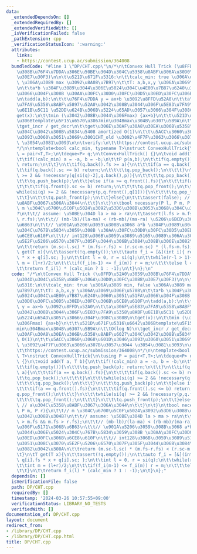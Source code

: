 ```yaml
---
data:
  _extendedDependsOn: []
  _extendedRequiredBy: []
  _extendedVerifiedWith: []
  _isVerificationFailed: false
  _pathExtension: cpp
  _verificationStatusIcon: ':warning:'
  attributes:
    links:
    - https://contest.ucup.ac/submission/364008
  bundledCode: "#line 1 \"DP/CHT.cpp\"\n/*\n\tConvex Hull Trick (\u8FFD\u52A0\u3059\
    \u308B\u76F4\u7DDA\u306E\u50BE\u304D\u304C\u5358\u8ABF\u306A\u30D0\u30FC\u30B8\
    \u30E7\u30F3)\n\n\t\u521D\u671F\u5316:\n\t\tcalc_min: true \u306A\u3089 min, false\
    \ \u306A\u3089 max \u3092\u8A08\u7B97\n\t\tT: a,b,x,y \u306A\u3069\u306E\u578B\
    \n\t\ta*b \u304F\u3089\u3044\u306E\u5024\u304C\u4E00\u7B87\u6240\u3060\u3051\u51FA\
    \u3066\u304F\u308B \u30AA\u30FC\u30D0\u30FC\u30D5\u30ED\u30FC\u306B\u6CE8\u610F\
    \n\tadd(a,b):\n\t\t\u76F4\u7DDA y = ax+b \u3092\u8FFD\u52A0\n\t\ta\u306F\u5E83\
    \u7FA9\u5358\u8ABF\u5897\u52A0\u3042\u308B\u3044\u306F\u5E83\u7FA9\u5358\u8ABF\
    \u6E1B\u5C11 \u52DD\u624B\u306B\u5224\u65AD\u3057\u3066\u304F\u308C\u308B\n\t\
    get(x):\n\t\tmin (\u3042\u308B\u3044\u306Fmax) {ax+b}\n\t\t\u521D\u671F\u5316\u6642\
    \u306Btemplate\u5F15\u6570\u3067min\u304Bmax\u304B\u6307\u5B9A\n\t\tO(log N)\n\
    \tget_incr / get_decr\n\t\tget\u306E\u30AF\u30A8\u30EA\u306B\u5358\u8ABF\u6027\
    \u304C\u3042\u308B\u5834\u5408 amortized O(1)\n\t\t\u5ACC\u3060\u3068\u601D\u3046\
    \u3093\u3060\u3051\u3069\u3001CHT_old \u3092\u4F7F\u3063\u3066\u307B\u3057\u3044\
    \ \u3054\u3081\u3093\n\n\tverify:\n\t\thttps://contest.ucup.ac/submission/364008\n\
    */\n\ntemplate<bool calc_min, typename T>\nstruct ConvexHullTrick{\n\tusing P\
    \ = pair<T,T>;\n\tdeque<P> q;\n\tConvexHullTrick() {}\n\tvoid add(T a, T b){\n\
    \t\tif(!calc_min) a = -a, b = -b;\n\t\tP p(a,b);\n\t\tif(q.empty()){\n\t\t\tq.push_back(p);\
    \ return;\n\t\t}\n\t\tif(q.back().fs >= a){\n\t\t\tif(a == q.back().fs){\n\t\t\
    \t\tif(q.back().sc <= b) return;\n\t\t\t\tq.pop_back();\n\t\t\t}\n\t\t\twhile(si(q)\
    \ >= 2 && !necessary(q[si(q)-2],q.back(),p)){\n\t\t\t\tq.pop_back();\n\t\t\t}\n\
    \t\t\tq.push_back(p);\n\t\t}else if(a >= q.front().fs){\n\t\t\tif(a == q.front().fs){\n\
    \t\t\t\tif(q.front().sc <= b) return;\n\t\t\t\tq.pop_front();\n\t\t\t}\n\t\t\t\
    while(si(q) >= 2 && !necessary(p,q.front(),q[1])){\n\t\t\t\tq.pop_front();\n\t\
    \t\t}\n\t\t\tq.push_front(p);\n\t\t}else{\n\t\t\tassert(false); // a\u304C\u5358\
    \u8ABF\u3067\u306A\u3044\n\t\t}\n\t}\n\tbool necessary(P l, P m, P r){\n\t\t//\
    \ m \u304C\u6700\u5C0F\u5024\u3092\u53D6\u308B\u3053\u3068\u304C\u3042\u308B\u304B\
    ?\n\t\t// assume: \u50BE\u304D la > ma > ra\n\t\tassert(l.fs > m.fs && m.fs >\
    \ r.fs);\n\t\t// (mb-lb)/(la-ma) < (rb-mb)/(ma-ra) \u5206\u6BCD\u306F\u5171\u306B\
    \u6B63\n\t\t// \u901A\u5206\u3059\u308B\u3068 a*b \u304F\u3089\u3044\u306E\u5024\
    \u304C\u767B\u5834\u3059\u308B \u30AA\u30FC\u30D0\u30FC\u30D5\u30ED\u30FC\u306B\
    \u6CE8\u610F\n\t\t// int128\u306B\u3059\u3089\u5165\u3089\u306A\u3051\u308C\u3070\
    \u5E2F\u5206\u6570\u307F\u305F\u3044\u306B\u3084\u308B\u306E\u3082\u3042\u308A\
    \n\t\treturn (m.sc-l.sc) * (m.fs-r.fs) < (r.sc-m.sc) * (l.fs-m.fs);\n\t}\n\tT\
    \ get(T x){\n\t\tassert(!q.empty());\n\t\tauto f_i = [&](int i){ return q[i].fs\
    \ * x + q[i].sc; };\n\t\tint l = 0, r = si(q);\n\t\twhile(r-l > 1){\n\t\t\tint\
    \ m = (l+r)/2;\n\t\t\tif(f_i(m-1) <= f_i(m)) r = m;\n\t\t\telse l = m;\n\t\t}\n\
    \t\treturn f_i(l) * (calc_min ? 1 : -1);\n\t}\n};\n"
  code: "/*\n\tConvex Hull Trick (\u8FFD\u52A0\u3059\u308B\u76F4\u7DDA\u306E\u50BE\
    \u304D\u304C\u5358\u8ABF\u306A\u30D0\u30FC\u30B8\u30E7\u30F3)\n\n\t\u521D\u671F\
    \u5316:\n\t\tcalc_min: true \u306A\u3089 min, false \u306A\u3089 max \u3092\u8A08\
    \u7B97\n\t\tT: a,b,x,y \u306A\u3069\u306E\u578B\n\t\ta*b \u304F\u3089\u3044\u306E\
    \u5024\u304C\u4E00\u7B87\u6240\u3060\u3051\u51FA\u3066\u304F\u308B \u30AA\u30FC\
    \u30D0\u30FC\u30D5\u30ED\u30FC\u306B\u6CE8\u610F\n\tadd(a,b):\n\t\t\u76F4\u7DDA\
    \ y = ax+b \u3092\u8FFD\u52A0\n\t\ta\u306F\u5E83\u7FA9\u5358\u8ABF\u5897\u52A0\
    \u3042\u308B\u3044\u306F\u5E83\u7FA9\u5358\u8ABF\u6E1B\u5C11 \u52DD\u624B\u306B\
    \u5224\u65AD\u3057\u3066\u304F\u308C\u308B\n\tget(x):\n\t\tmin (\u3042\u308B\u3044\
    \u306Fmax) {ax+b}\n\t\t\u521D\u671F\u5316\u6642\u306Btemplate\u5F15\u6570\u3067\
    min\u304Bmax\u304B\u6307\u5B9A\n\t\tO(log N)\n\tget_incr / get_decr\n\t\tget\u306E\
    \u30AF\u30A8\u30EA\u306B\u5358\u8ABF\u6027\u304C\u3042\u308B\u5834\u5408 amortized\
    \ O(1)\n\t\t\u5ACC\u3060\u3068\u601D\u3046\u3093\u3060\u3051\u3069\u3001CHT_old\
    \ \u3092\u4F7F\u3063\u3066\u307B\u3057\u3044 \u3054\u3081\u3093\n\n\tverify:\n\
    \t\thttps://contest.ucup.ac/submission/364008\n*/\n\ntemplate<bool calc_min, typename\
    \ T>\nstruct ConvexHullTrick{\n\tusing P = pair<T,T>;\n\tdeque<P> q;\n\tConvexHullTrick()\
    \ {}\n\tvoid add(T a, T b){\n\t\tif(!calc_min) a = -a, b = -b;\n\t\tP p(a,b);\n\
    \t\tif(q.empty()){\n\t\t\tq.push_back(p); return;\n\t\t}\n\t\tif(q.back().fs >=\
    \ a){\n\t\t\tif(a == q.back().fs){\n\t\t\t\tif(q.back().sc <= b) return;\n\t\t\
    \t\tq.pop_back();\n\t\t\t}\n\t\t\twhile(si(q) >= 2 && !necessary(q[si(q)-2],q.back(),p)){\n\
    \t\t\t\tq.pop_back();\n\t\t\t}\n\t\t\tq.push_back(p);\n\t\t}else if(a >= q.front().fs){\n\
    \t\t\tif(a == q.front().fs){\n\t\t\t\tif(q.front().sc <= b) return;\n\t\t\t\t\
    q.pop_front();\n\t\t\t}\n\t\t\twhile(si(q) >= 2 && !necessary(p,q.front(),q[1])){\n\
    \t\t\t\tq.pop_front();\n\t\t\t}\n\t\t\tq.push_front(p);\n\t\t}else{\n\t\t\tassert(false);\
    \ // a\u304C\u5358\u8ABF\u3067\u306A\u3044\n\t\t}\n\t}\n\tbool necessary(P l,\
    \ P m, P r){\n\t\t// m \u304C\u6700\u5C0F\u5024\u3092\u53D6\u308B\u3053\u3068\u304C\
    \u3042\u308B\u304B?\n\t\t// assume: \u50BE\u304D la > ma > ra\n\t\tassert(l.fs\
    \ > m.fs && m.fs > r.fs);\n\t\t// (mb-lb)/(la-ma) < (rb-mb)/(ma-ra) \u5206\u6BCD\
    \u306F\u5171\u306B\u6B63\n\t\t// \u901A\u5206\u3059\u308B\u3068 a*b \u304F\u3089\
    \u3044\u306E\u5024\u304C\u767B\u5834\u3059\u308B \u30AA\u30FC\u30D0\u30FC\u30D5\
    \u30ED\u30FC\u306B\u6CE8\u610F\n\t\t// int128\u306B\u3059\u3089\u5165\u3089\u306A\
    \u3051\u308C\u3070\u5E2F\u5206\u6570\u307F\u305F\u3044\u306B\u3084\u308B\u306E\
    \u3082\u3042\u308A\n\t\treturn (m.sc-l.sc) * (m.fs-r.fs) < (r.sc-m.sc) * (l.fs-m.fs);\n\
    \t}\n\tT get(T x){\n\t\tassert(!q.empty());\n\t\tauto f_i = [&](int i){ return\
    \ q[i].fs * x + q[i].sc; };\n\t\tint l = 0, r = si(q);\n\t\twhile(r-l > 1){\n\t\
    \t\tint m = (l+r)/2;\n\t\t\tif(f_i(m-1) <= f_i(m)) r = m;\n\t\t\telse l = m;\n\
    \t\t}\n\t\treturn f_i(l) * (calc_min ? 1 : -1);\n\t}\n};"
  dependsOn: []
  isVerificationFile: false
  path: DP/CHT.cpp
  requiredBy: []
  timestamp: '2024-03-26 10:57:55+09:00'
  verificationStatus: LIBRARY_NO_TESTS
  verifiedWith: []
documentation_of: DP/CHT.cpp
layout: document
redirect_from:
- /library/DP/CHT.cpp
- /library/DP/CHT.cpp.html
title: DP/CHT.cpp
---
```


